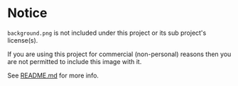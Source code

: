 # Notice

`background.png` is not included under this project or its sub project's license(s).

If you are using this project for commercial (non-personal)
reasons then you are not permitted to include this image with it.

See [README.md](https://github.com/brentlintner/mako#background) for more info.
